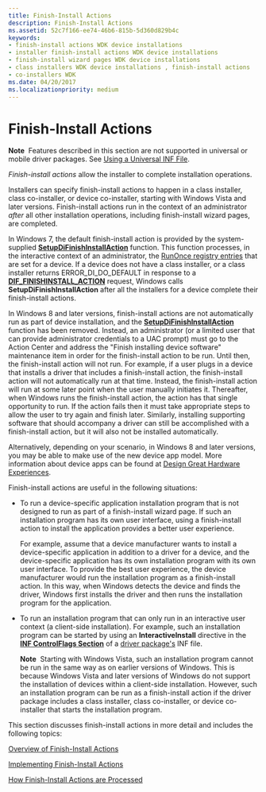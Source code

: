```yaml
---
title: Finish-Install Actions
description: Finish-Install Actions
ms.assetid: 52c7f166-ee74-46b6-815b-5d360d829b4c
keywords:
- finish-install actions WDK device installations
- installer finish-install actions WDK device installations
- finish-install wizard pages WDK device installations
- class installers WDK device installations , finish-install actions
- co-installers WDK
ms.date: 04/20/2017
ms.localizationpriority: medium
---
```


# Finish-Install Actions


**Note**  Features described in this section are not supported in universal or mobile driver packages. See [Using a Universal INF File](using-a-universal-inf-file.md).

 

*Finish-install actions* allow the installer to complete installation operations.

Installers can specify finish-install actions to happen in a class installer, class co-installer, or device co-installer, starting with Windows Vista and later versions. Finish-install actions run in the context of an administrator *after* all other installation operations, including finish-install wizard pages, are completed.

In Windows 7, the default finish-install action is provided by the system-supplied [**SetupDiFinishInstallAction**](https://msdn.microsoft.com/library/windows/hardware/ff551022) function. This function processes, in the interactive context of an administrator, the [RunOnce registry entries](runonce-registry-key.md) that are set for a device. If a device does not have a class installer, or a class installer returns ERROR_DI_DO_DEFAULT in response to a [**DIF_FINISHINSTALL_ACTION**](https://msdn.microsoft.com/library/windows/hardware/ff543684) request, Windows calls **SetupDiFinishInstallAction** after all the installers for a device complete their finish-install actions.

In Windows 8 and later versions, finish-install actions are not automatically run as part of device installation, and the [**SetupDiFinishInstallAction**](https://msdn.microsoft.com/library/windows/hardware/ff551022) function has been removed. Instead, an administrator (or a limited user that can provide administrator credentials to a UAC prompt) must go to the Action Center and address the "Finish installing device software" maintenance item in order for the finish-install action to be run. Until then, the finish-install action will not run. For example, if a user plugs in a device that installs a driver that includes a finish-install action, the finish-install action will not automatically run at that time. Instead, the finish-install action will run at some later point when the user manually initiates it. Thereafter, when Windows runs the finish-install action, the action has that single opportunity to run. If the action fails then it must take appropriate steps to allow the user to try again and finish later. Similarly, installing supporting software that should accompany a driver can still be accomplished with a finish-install action, but it will also not be installed automatically.

Alternatively, depending on your scenario, in Windows 8 and later versions, you may be able to make use of the new device app model. More information about device apps can be found at [Design Great Hardware Experiences](http://go.microsoft.com/fwlink/p/?linkid=227833).

Finish-install actions are useful in the following situations:

-   To run a device-specific application installation program that is not designed to run as part of a finish-install wizard page. If such an installation program has its own user interface, using a finish-install action to install the application provides a better user experience.

    For example, assume that a device manufacturer wants to install a device-specific application in addition to a driver for a device, and the device-specific application has its own installation program with its own user interface. To provide the best user experience, the device manufacturer would run the installation program as a finish-install action. In this way, when Windows detects the device and finds the driver, Windows first installs the driver and then runs the installation program for the application.

-   To run an installation program that can only run in an interactive user context (a client-side installation). For example, such an installation program can be started by using an **InteractiveInstall** directive in the [**INF ControlFlags Section**](inf-controlflags-section.md) of a [driver package's](driver-packages.md) INF file.

    **Note**  Starting with Windows Vista, such an installation program cannot be run in the same way as on earlier versions of Windows. This is because Windows Vista and later versions of Windows do not support the installation of devices within a client-side installation. However, such an installation program can be run as a finish-install action if the driver package includes a class installer, class co-installer, or device co-installer that starts the installation program.

     

This section discusses finish-install actions in more detail and includes the following topics:

[Overview of Finish-Install Actions](overview-of-finish-install-actions.md)

[Implementing Finish-Install Actions](implementing-finish-install-actions.md)

[How Finish-Install Actions are Processed](how-finish-install-actions-are-processed.md)

 

 





